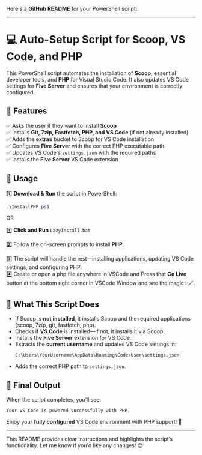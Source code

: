 Here's a **GitHub README** for your PowerShell script:

---

# 💻 Auto-Setup Script for Scoop, VS Code, and PHP  

This PowerShell script automates the installation of **Scoop**, essential developer tools, and **PHP** for Visual Studio Code. It also updates VS Code settings for **Five Server** and ensures that your environment is correctly configured.

## 📌 Features  
✅ Asks the user if they want to install **Scoop**  
✅ Installs **Git, 7zip, Fastfetch, PHP, and VS Code** (if not already installed)  
✅ Adds the **extras** bucket to Scoop for VS Code installation  
✅ Configures **Five Server** with the correct PHP executable path  
✅ Updates VS Code's `settings.json` with the required paths  
✅ Installs the **Five Server** VS Code extension  

## 🚀 Usage  

1️⃣ **Download & Run** the script in PowerShell:
```powershell
.\InstallPHP.ps1
```
OR

1️⃣ **Click and Run** `LazyInstall.bat`

2️⃣ Follow the on-screen prompts to install **PHP**.  

3️⃣ The script will handle the rest—installing applications, updating VS Code settings, and configuring PHP.  
4️⃣ Create or open a php file anywhere in VSCode and Press that **Go Live** button at the bottom right corner in VSCode Window and see the magic✨🪄.

## 🔧 What This Script Does  

- If Scoop is **not installed**, it installs Scoop and the required applications (scoop, 7zip, git, fastfetch, php).
- Checks if **VS Code** is installed—if not, it installs it via Scoop.  
- Installs the **Five Server** extension for VS Code.  
- Extracts the **current username** and updates VS Code settings in:  
  ```
  C:\Users\YourUsername\AppData\Roaming\Code\User\settings.json
  ```
- Adds the correct PHP path to `settings.json`.  


## 🎉 Final Output  
When the script completes, you’ll see:  
```
Your VS Code is powered successfully with PHP.
```

Enjoy your **fully configured** VS Code environment with PHP support! 🚀  

---

This README provides clear instructions and highlights the script’s functionality. Let me know if you'd like any changes! 😊